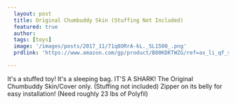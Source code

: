 ```yaml
---
  layout: post
  title: Original Chumbuddy Skin (Stuffing Not Included)
  featured: true
  author: 
  tags: [toys]
  image: '/images/posts/2017_11/71q8ORrA-kL._SL1500_.png'
  prdlink: 'https://www.amazon.com/gp/product/B00KDKTWZG/ref=as_li_qf_sp_asin_il_tl?ie=UTF8&tag=ehdwhqkr-20&camp=1789&creative=9325&linkCode=as2&creativeASIN=B00KDKTWZG&linkId=0ecb1cbbff7235efe65cbb780dcdc36c'

---
```


It's a stuffed toy! It's a sleeping bag. IT'S A SHARK! The Original Chumbuddy Skin/Cover only. (Stuffing not included) Zipper on its belly for easy installation! (Need roughly 23 lbs of Polyfil)


